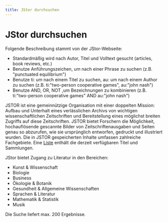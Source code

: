 ```yaml
---
title: JStor durchsuchen
---
```


# JStor durchsuchen

Folgende Beschreibung stammt von der JStor-Webseite:

-   Standardmäßig wird nach Autor, Titel und Volltext gesucht (articles, book reviews, etc.)
-   Benutze Anführungszeichen, um nach einer Phrase zu suchen (z.B. "punctuated equilibrium")
-   Benutze ti: um nach einem Titel zu suchen, au: um nach einem Author zu suchen (z.B. ti:"two-person cooperative games", au:"john nash")
-   Benutze AND, OR, NOT ,um Bezeichnungen zu kombinieren (z.B. ti:"two-person cooperative games" AND au:"john nash")

JSTOR ist eine gemeinnützige Organisation mit einer doppelten Mission: Aufbau und Unterhalt eines verlässlichen Archivs von wichtigen wissenschaftlichen Zeitschriften und Bereitstellung eines möglichst breiten Zugriffs auf diese Zeitschriften. JSTOR bietet Forschern die Möglichkeit, hochauflösende gescannte Bilder von Zeitschriftenausgaben und Seiten genau so abzurufen, wie sie ursprünglich entworfen, gedruckt und illustriert wurden. Die in JSTOR gespeicherten Inhalte umfassen zahlreiche Fachgebiete. Eine [Liste](http://about.jstor.org/content-collections) enthält die derzeit verfügbaren Titel und Sammlungen.

JStor bietet Zugang zu Literatur in den Bereichen:

-   Kunst & Wissenschaft
-   Biologie
-   Business
-   Ökologie & Botanik
-   Gesundheit & Allgemeine Wissenschaften
-   Sprachen & Literatur
-   Mathematik & Statistik
-   Musik

Die Suche liefert max. 200 Ergebnisse.
